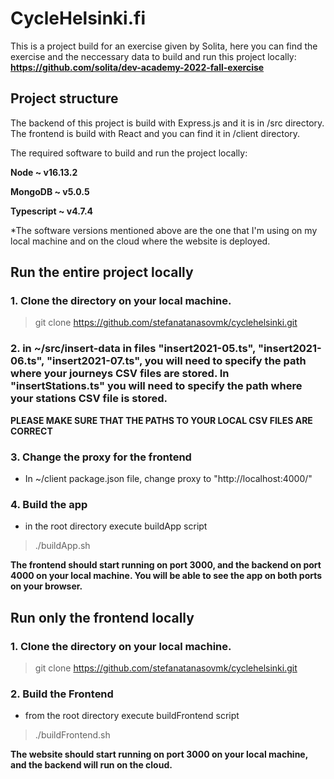 # CycleHelsinki.fi

This is a project build for an exercise given by Solita, here you can find the exercise and the neccessary data to build and run this project locally:
**https://github.com/solita/dev-academy-2022-fall-exercise**

## Project structure

The backend of this project is build with Express.js and it is in /src directory. The frontend is build with React and you can find it in /client directory.

The required software to build and run the project locally:

**Node ~ v16.13.2**

**MongoDB ~ v5.0.5**

**Typescript ~ v4.7.4**

\*The software versions mentioned above are the one that I'm using on my local machine and on the cloud where the website is deployed.

## Run the entire project locally

### 1. Clone the directory on your local machine.

> git clone https://github.com/stefanatanasovmk/cyclehelsinki.git

### 2. in ~/src/insert-data in files **"insert2021-05.ts"**, **"insert2021-06.ts"**, **"insert2021-07.ts"**, you will need to specify the path where your journeys CSV files are stored. In **"insertStations.ts"** you will need to specify the path where your stations CSV file is stored.

**PLEASE MAKE SURE THAT THE PATHS TO YOUR LOCAL CSV FILES ARE CORRECT**

### 3. Change the proxy for the frontend

- In ~/client package.json file, change proxy to "http://localhost:4000/"

### 4. Build the app

- in the root directory execute buildApp script

> ./buildApp.sh

**The frontend should start running on port 3000, and the backend on port 4000 on your local machine. You will be able to see the app on both ports on your browser.**

## Run only the frontend locally

### 1. Clone the directory on your local machine.

> git clone https://github.com/stefanatanasovmk/cyclehelsinki.git

### 2. Build the Frontend

- from the root directory execute buildFrontend script

> ./buildFrontend.sh

**The website should start running on port 3000 on your local machine, and the backend will run on the cloud.**
